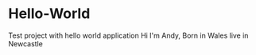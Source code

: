# Hello-World
Test project with hello world application
Hi I'm Andy, Born in Wales live in Newcastle
